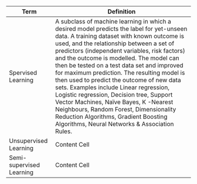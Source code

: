 
|Term                               |Definition                                                                                          |
| --------------------------------- | -------------------------------------------------------------------------------------------------- |
| Spervised Learning                | A subclass of machine learning in which a desired model predicts the label for yet-unseen data. A training dataset with known outcome is used, and the relationship between a set of predictors (independent variables, risk factors) and the outcome is modelled. The model can then be tested on a test data set and improved for maximum prediction. The resulting model is then used to predict the outcome of new data sets. Examples include Linear regression, Logistic regression, Decision tree, Support Vector Machines, Naïve Bayes, K -Nearest Neighbours, Random Forest, Dimensionality Reduction Algorithms, Gradient Boosting Algorithms, Neural Networks & Association Rules.                                                                                                            |
| Unsupervised Learning             | Content Cell                                                                                       |
| Semi-supervised Learning          | Content Cell                                                                                       |

